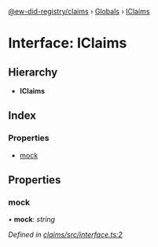 [@ew-did-registry/claims](../README.md) › [Globals](../globals.md) › [IClaims](iclaims.md)

# Interface: IClaims

## Hierarchy

* **IClaims**

## Index

### Properties

* [mock](iclaims.md#mock)

## Properties

###  mock

• **mock**: *string*

*Defined in [claims/src/interface.ts:2](https://github.com/energywebfoundation/ew-did-registry/blob/b3619a4/packages/claims/src/interface.ts#L2)*
